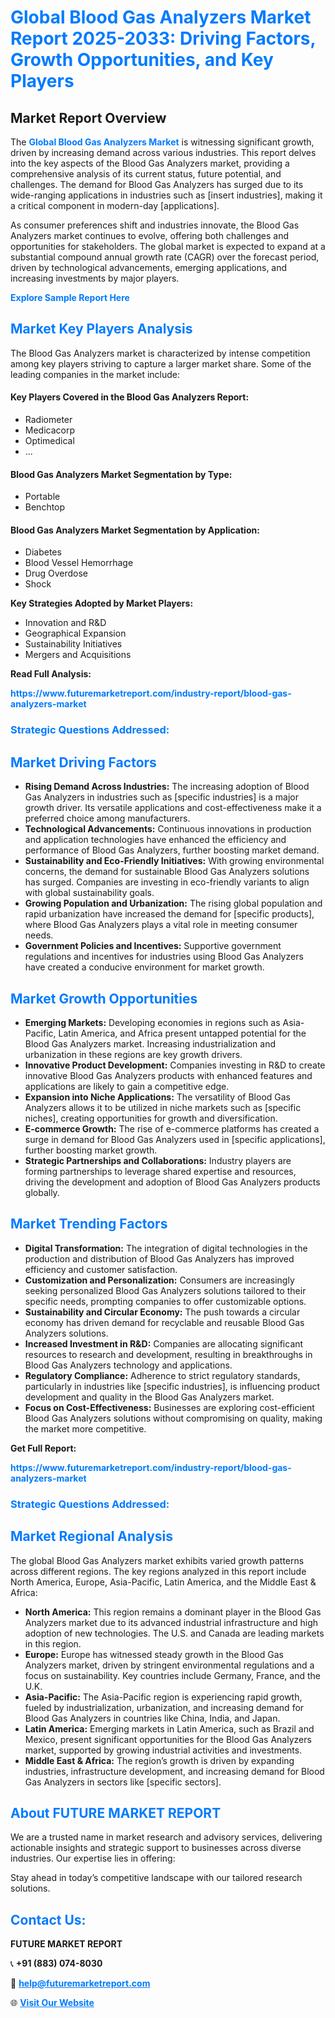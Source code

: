 <h1 style="color: #007BFF;">Global Blood Gas Analyzers Market Report 2025-2033: Driving Factors, Growth Opportunities, and Key Players</h1>

<section id="overview">
<h2>Market Report Overview</h2>
<p>The <a href="https://www.futuremarketreport.com/industry-report/blood-gas-analyzers-market" style="color: #007BFF; text-decoration: none;"><strong>Global Blood Gas Analyzers Market</strong></a> is witnessing significant growth, driven by increasing demand across various industries. This report delves into the key aspects of the Blood Gas Analyzers market, providing a comprehensive analysis of its current status, future potential, and challenges. The demand for Blood Gas Analyzers has surged due to its wide-ranging applications in industries such as [insert industries], making it a critical component in modern-day [applications].</p>
<p>As consumer preferences shift and industries innovate, the Blood Gas Analyzers market continues to evolve, offering both challenges and opportunities for stakeholders. The global market is expected to expand at a substantial compound annual growth rate (CAGR) over the forecast period, driven by technological advancements, emerging applications, and increasing investments by major players.</p>
</section>

<section id="overview">
<p><a href="https://www.futuremarketreport.com/request-sample/reportId=103517" style="color: #007BFF; text-decoration: none;"><strong>Explore Sample Report Here</strong></a></p>
</section>

<section id="key-players">
<h2 style="color: #007BFF;">Market Key Players Analysis</h2>
<p>The Blood Gas Analyzers market is characterized by intense competition among key players striving to capture a larger market share. Some of the leading companies in the market include:</p>
<h4>Key Players Covered in the Blood Gas Analyzers Report:</h4>
<ul><li>Radiometer</li><li>Medicacorp</li><li>Optimedical</li><li>...</li></ul>
<h4>Blood Gas Analyzers Market Segmentation by Type:</h4>
<ul><li>Portable</li><li>Benchtop</li></ul>

<h4>Blood Gas Analyzers Market Segmentation by Application:</h4>
<ul><li>Diabetes</li><li>Blood Vessel Hemorrhage</li><li>Drug Overdose</li><li>Shock</li></ul>
<p><strong>Key Strategies Adopted by Market Players:</strong></p>
<ul>
<li>Innovation and R&D</li>
<li>Geographical Expansion</li>
<li>Sustainability Initiatives</li>
<li>Mergers and Acquisitions</li>
</ul>
</section>

<section>
<p><strong>Read Full Analysis: </strong></p><a href="https://www.futuremarketreport.com/industry-report/blood-gas-analyzers-market" style="color: #007BFF; text-decoration: none;"><strong>https://www.futuremarketreport.com/industry-report/blood-gas-analyzers-market</strong></a>
<h3 style="color: #007BFF;">Strategic Questions Addressed:</h3>
</section>

<section id="driving-factors">
<h2 style="color: #007BFF;">Market Driving Factors</h2>
<ul>
<li><strong>Rising Demand Across Industries:</strong> The increasing adoption of Blood Gas Analyzers in industries such as [specific industries] is a major growth driver. Its versatile applications and cost-effectiveness make it a preferred choice among manufacturers.</li>
<li><strong>Technological Advancements:</strong> Continuous innovations in production and application technologies have enhanced the efficiency and performance of Blood Gas Analyzers, further boosting market demand.</li>
<li><strong>Sustainability and Eco-Friendly Initiatives:</strong> With growing environmental concerns, the demand for sustainable Blood Gas Analyzers solutions has surged. Companies are investing in eco-friendly variants to align with global sustainability goals.</li>
<li><strong>Growing Population and Urbanization:</strong> The rising global population and rapid urbanization have increased the demand for [specific products], where Blood Gas Analyzers plays a vital role in meeting consumer needs.</li>
<li><strong>Government Policies and Incentives:</strong> Supportive government regulations and incentives for industries using Blood Gas Analyzers have created a conducive environment for market growth.</li>
</ul>
</section>

<section id="growth-opportunities">
<h2 style="color: #007BFF;">Market Growth Opportunities</h2>
<ul>
<li><strong>Emerging Markets:</strong> Developing economies in regions such as Asia-Pacific, Latin America, and Africa present untapped potential for the Blood Gas Analyzers market. Increasing industrialization and urbanization in these regions are key growth drivers.</li>
<li><strong>Innovative Product Development:</strong> Companies investing in R&D to create innovative Blood Gas Analyzers products with enhanced features and applications are likely to gain a competitive edge.</li>
<li><strong>Expansion into Niche Applications:</strong> The versatility of Blood Gas Analyzers allows it to be utilized in niche markets such as [specific niches], creating opportunities for growth and diversification.</li>
<li><strong>E-commerce Growth:</strong> The rise of e-commerce platforms has created a surge in demand for Blood Gas Analyzers used in [specific applications], further boosting market growth.</li>
<li><strong>Strategic Partnerships and Collaborations:</strong> Industry players are forming partnerships to leverage shared expertise and resources, driving the development and adoption of Blood Gas Analyzers products globally.</li>
</ul>
</section>

<section id="trending-factors">
<h2 style="color: #007BFF;">Market Trending Factors</h2>
<ul>
<li><strong>Digital Transformation:</strong> The integration of digital technologies in the production and distribution of Blood Gas Analyzers has improved efficiency and customer satisfaction.</li>
<li><strong>Customization and Personalization:</strong> Consumers are increasingly seeking personalized Blood Gas Analyzers solutions tailored to their specific needs, prompting companies to offer customizable options.</li>
<li><strong>Sustainability and Circular Economy:</strong> The push towards a circular economy has driven demand for recyclable and reusable Blood Gas Analyzers solutions.</li>
<li><strong>Increased Investment in R&D:</strong> Companies are allocating significant resources to research and development, resulting in breakthroughs in Blood Gas Analyzers technology and applications.</li>
<li><strong>Regulatory Compliance:</strong> Adherence to strict regulatory standards, particularly in industries like [specific industries], is influencing product development and quality in the Blood Gas Analyzers market.</li>
<li><strong>Focus on Cost-Effectiveness:</strong> Businesses are exploring cost-efficient Blood Gas Analyzers solutions without compromising on quality, making the market more competitive.</li>
</ul>
</section>

<section>
<p><strong>Get Full Report: </strong></p><a href="https://www.futuremarketreport.com/industry-report/blood-gas-analyzers-market" style="color: #007BFF; text-decoration: none;"><strong>https://www.futuremarketreport.com/industry-report/blood-gas-analyzers-market</strong></a>
<h3 style="color: #007BFF;">Strategic Questions Addressed:</h3>
</section>


<section id="regional-analysis">
<h2 style="color: #007BFF;">Market Regional Analysis</h2>
<p>The global Blood Gas Analyzers market exhibits varied growth patterns across different regions. The key regions analyzed in this report include North America, Europe, Asia-Pacific, Latin America, and the Middle East & Africa:</p>
<ul>
<li><strong>North America:</strong> This region remains a dominant player in the Blood Gas Analyzers market due to its advanced industrial infrastructure and high adoption of new technologies. The U.S. and Canada are leading markets in this region.</li>
<li><strong>Europe:</strong> Europe has witnessed steady growth in the Blood Gas Analyzers market, driven by stringent environmental regulations and a focus on sustainability. Key countries include Germany, France, and the U.K.</li>
<li><strong>Asia-Pacific:</strong> The Asia-Pacific region is experiencing rapid growth, fueled by industrialization, urbanization, and increasing demand for Blood Gas Analyzers in countries like China, India, and Japan.</li>
<li><strong>Latin America:</strong> Emerging markets in Latin America, such as Brazil and Mexico, present significant opportunities for the Blood Gas Analyzers market, supported by growing industrial activities and investments.</li>
<li><strong>Middle East & Africa:</strong> The region’s growth is driven by expanding industries, infrastructure development, and increasing demand for Blood Gas Analyzers in sectors like [specific sectors].</li>
</ul>
</section>

<footer>
<h2 style="color: #007BFF;">About FUTURE MARKET REPORT</h2>
<p>We are a trusted name in market research and advisory services, delivering actionable insights and strategic support to businesses across diverse industries. Our expertise lies in offering:</p>

<p>Stay ahead in today’s competitive landscape with our tailored research solutions.</p>

<h2 style="color: #007BFF;">Contact Us:</h2>
<p><strong>FUTURE MARKET REPORT</strong></p>
<p>📞 <strong>+91 (883) 074-8030</strong></p>
<p>📧 <strong><a href="mailto:help@futuremarketreport.com" style="color: #007BFF;">help@futuremarketreport.com</a></strong></p>
<p>🌐 <strong><a href="https://www.futuremarketreport.com/" style="color: #007BFF;">Visit Our Website</a></strong></p>
</footer>